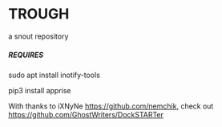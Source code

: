 # TROUGH
 a snout repository
 
##### REQUIRES
 
sudo apt install inotify-tools

pip3 install apprise
 
 

With thanks to iXNyNe https://github.com/nemchik, check out https://github.com/GhostWriters/DockSTARTer

